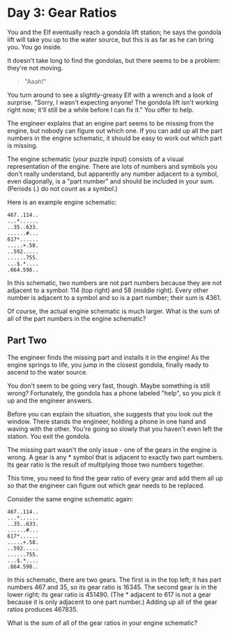 Day 3: Gear Ratios
===

You and the Elf eventually reach a gondola lift station; he says the gondola
lift will take you up to the water source, but this is as far as he can bring
you. You go inside.

It doesn't take long to find the gondolas, but there seems to be a problem:
they're not moving.

> "Aaah!"

You turn around to see a slightly-greasy Elf with a wrench and a look of
surprise. "Sorry, I wasn't expecting anyone! The gondola lift isn't working
right now; it'll still be a while before I can fix it." You offer to help.

The engineer explains that an engine part seems to be missing from the engine,
but nobody can figure out which one. If you can add up all the part numbers in
the engine schematic, it should be easy to work out which part is missing.

The engine schematic (your puzzle input) consists of a visual representation of
the engine. There are lots of numbers and symbols you don't really understand,
but apparently any number adjacent to a symbol, even diagonally, is a "part
number" and should be included in your sum. (Periods (.) do not count as a
symbol.)

Here is an example engine schematic:

```
467..114..
...*......
..35..633.
......#...
617*......
.....+.58.
..592.....
......755.
...$.*....
.664.598..
```

In this schematic, two numbers are not part numbers because they are not
adjacent to a symbol: 114 (top right) and 58 (middle right). Every other number
is adjacent to a symbol and so is a part number; their sum is 4361.

Of course, the actual engine schematic is much larger. What is the sum of all of
the part numbers in the engine schematic?

Part Two
---

The engineer finds the missing part and installs it in the engine! As the engine
springs to life, you jump in the closest gondola, finally ready to ascend to the
water source.

You don't seem to be going very fast, though. Maybe something is still wrong?
Fortunately, the gondola has a phone labeled "help", so you pick it up and the
engineer answers.

Before you can explain the situation, she suggests that you look out the window.
There stands the engineer, holding a phone in one hand and waving with the
other. You're going so slowly that you haven't even left the station. You exit
the gondola.

The missing part wasn't the only issue - one of the gears in the engine is
wrong. A gear is any * symbol that is adjacent to exactly two part numbers. Its
gear ratio is the result of multiplying those two numbers together.

This time, you need to find the gear ratio of every gear and add them all up so
that the engineer can figure out which gear needs to be replaced.

Consider the same engine schematic again:

```
467..114..
...*......
..35..633.
......#...
617*......
.....+.58.
..592.....
......755.
...$.*....
.664.598..
```

In this schematic, there are two gears. The first is in the top left; it has
part numbers 467 and 35, so its gear ratio is 16345. The second gear is in the
lower right; its gear ratio is 451490. (The * adjacent to 617 is not a gear
because it is only adjacent to one part number.) Adding up all of the gear
ratios produces 467835.

What is the sum of all of the gear ratios in your engine schematic?
